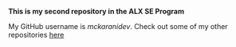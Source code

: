**This is my second repository in the ALX SE Program** 

My GitHub username is *mckaranidev*. Check out some of my other repositories [here](https://github.com/mckaranidev?tab=repositories "My GitHub Repositories")
